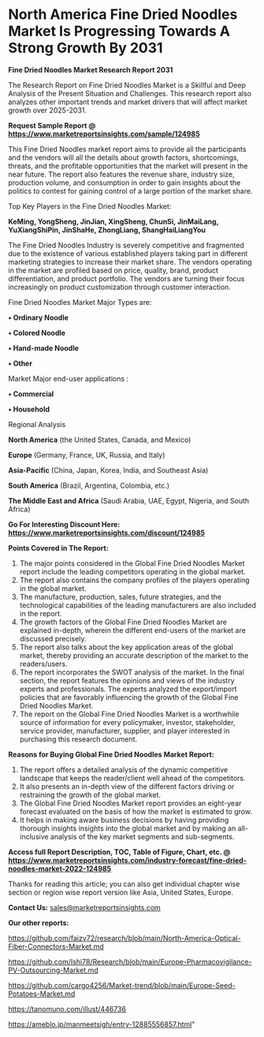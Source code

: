 # North America Fine Dried Noodles Market Is Progressing Towards A Strong Growth By 2031

<strong>Fine Dried Noodles Market Research Report 2031</strong>

The Research Report on Fine Dried Noodles Market is a Skillful and Deep Analysis of the Present Situation and Challenges. This research report also analyzes other important trends and market drivers that will affect market growth over 2025-2031.

<strong>Request Sample Report @ <a href=https://www.marketreportsinsights.com/sample/124985>https://www.marketreportsinsights.com/sample/124985</a></strong>

This Fine Dried Noodles market report aims to provide all the participants and the vendors will all the details about growth factors, shortcomings, threats, and the profitable opportunities that the market will present in the near future. The report also features the revenue share, industry size, production volume, and consumption in order to gain insights about the politics to contest for gaining control of a large portion of the market share.

Top Key Players in the Fine Dried Noodles Market:

<strong>KeMing, YongSheng, JinJian, XingSheng, ChunSi, JinMaiLang, YuXiangShiPin, JinShaHe, ZhongLiang, ShangHaiLiangYou</strong>

The Fine Dried Noodles Industry is severely competitive and fragmented due to the existence of various established players taking part in different marketing strategies to increase their market share. The vendors operating in the market are profiled based on price, quality, brand, product differentiation, and product portfolio. The vendors are turning their focus increasingly on product customization through customer interaction.

Fine Dried Noodles Market Major Types are:

<strong>• Ordinary Noodle

• Colored Noodle

• Hand-made Noodle

• Other</strong>

Market Major end-user applications :

<strong>• Commercial

• Household</strong>

Regional Analysis

</u><strong><b>North America</b></strong> (the United States, Canada, and Mexico)

<strong><b>Europe </b></strong>(Germany, France, UK, Russia, and Italy)

<strong><b>Asia-Pacific</b></strong> (China, Japan, Korea, India, and Southeast Asia)

<strong><b>South America</b></strong> (Brazil, Argentina, Colombia, etc.)

<strong><b>The Middle East and Africa</b></strong> (Saudi Arabia, UAE, Egypt, Nigeria, and South Africa)

<strong>Go For Interesting Discount Here: <a href=https://www.marketreportsinsights.com/discount/124985>https://www.marketreportsinsights.com/discount/124985</a></strong>

<strong>Points Covered in The Report:</strong>
<ol>
  <li>The major points considered in the Global Fine Dried Noodles Market report include the leading competitors operating in the global market.</li>
  <li>The report also contains the company profiles of the players operating in the global market.</li>
  <li>The manufacture, production, sales, future strategies, and the technological capabilities of the leading manufacturers are also included in the report.</li>
  <li>The growth factors of the Global Fine Dried Noodles Market are explained in-depth, wherein the different end-users of the market are discussed precisely.</li>
  <li>The report also talks about the key application areas of the global market, thereby providing an accurate description of the market to the readers/users.</li>
  <li>The report incorporates the SWOT analysis of the market. In the final section, the report features the opinions and views of the industry experts and professionals. The experts analyzed the export/import policies that are favorably influencing the growth of the Global Fine Dried Noodles Market.</li>
  <li>The report on the Global Fine Dried Noodles Market is a worthwhile source of information for every policymaker, investor, stakeholder, service provider, manufacturer, supplier, and player interested in purchasing this research document.</li>
</ol>
<strong>Reasons for Buying Global Fine Dried Noodles Market Report:</strong>

<ol>
  <li>The report offers a detailed analysis of the dynamic competitive landscape that keeps the reader/client well ahead of the competitors.</li>
  <li>It also presents an in-depth view of the different factors driving or restraining the growth of the global market.</li>
  <li>The Global Fine Dried Noodles Market report provides an eight-year forecast evaluated on the basis of how the market is estimated to grow.</li>
  <li>It helps in making aware business decisions by having providing thorough insights insights into the global market and by making an all-inclusive analysis of the key market segments and sub-segments.</li>
</ol>
<strong>Access full Report Description, TOC, Table of Figure, Chart, etc. @ <a href=https://www.marketreportsinsights.com/industry-forecast/fine-dried-noodles-market-2022-124985>https://www.marketreportsinsights.com/industry-forecast/fine-dried-noodles-market-2022-124985</a></strong>


Thanks for reading this article; you can also get individual chapter wise section or region wise report version like Asia, United States, Europe.

<strong>Contact Us:</strong>
sales@marketreportsinsights.com

<strong>Our other reports:</strong>

<a href=https://github.com/faizy72/research/blob/main/North-America-Optical-Fiber-Connectors-Market.md>https://github.com/faizy72/research/blob/main/North-America-Optical-Fiber-Connectors-Market.md</a>

<a href=https://github.com/Ishi78/Research/blob/main/Europe-Pharmacovigilance-PV-Outsourcing-Market.md>https://github.com/Ishi78/Research/blob/main/Europe-Pharmacovigilance-PV-Outsourcing-Market.md</a>

<a href=https://github.com/cargo4256/Market-trend/blob/main/Europe-Seed-Potatoes-Market.md>https://github.com/cargo4256/Market-trend/blob/main/Europe-Seed-Potatoes-Market.md</a>

<a href=https://tanomuno.com/illust/446736>https://tanomuno.com/illust/446736</a>

<a href=https://ameblo.jp/manmeetsigh/entry-12885556857.html>https://ameblo.jp/manmeetsigh/entry-12885556857.html</a>"
